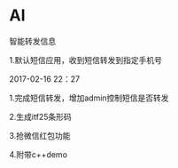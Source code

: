 # AI
智能转发信息

1.默认短信应用，收到短信转发到指定手机号

2017-02-16   22：27

1.完成短信转发，增加admin控制短信是否转发

2.生成itf25条形码

3.抢微信红包功能

4.附带c++demo
